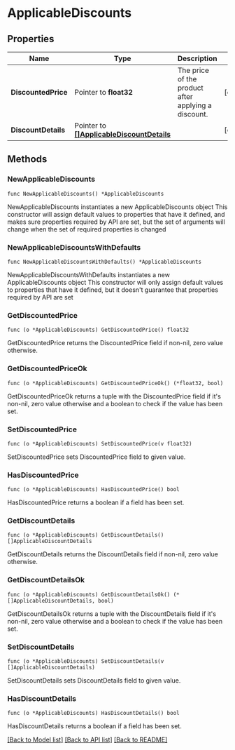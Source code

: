 # ApplicableDiscounts

## Properties

Name | Type | Description | Notes
------------ | ------------- | ------------- | -------------
**DiscountedPrice** | Pointer to **float32** | The price of the product after applying a discount. | [optional] 
**DiscountDetails** | Pointer to [**[]ApplicableDiscountDetails**](ApplicableDiscountDetails.md) |  | [optional] 

## Methods

### NewApplicableDiscounts

`func NewApplicableDiscounts() *ApplicableDiscounts`

NewApplicableDiscounts instantiates a new ApplicableDiscounts object
This constructor will assign default values to properties that have it defined,
and makes sure properties required by API are set, but the set of arguments
will change when the set of required properties is changed

### NewApplicableDiscountsWithDefaults

`func NewApplicableDiscountsWithDefaults() *ApplicableDiscounts`

NewApplicableDiscountsWithDefaults instantiates a new ApplicableDiscounts object
This constructor will only assign default values to properties that have it defined,
but it doesn't guarantee that properties required by API are set

### GetDiscountedPrice

`func (o *ApplicableDiscounts) GetDiscountedPrice() float32`

GetDiscountedPrice returns the DiscountedPrice field if non-nil, zero value otherwise.

### GetDiscountedPriceOk

`func (o *ApplicableDiscounts) GetDiscountedPriceOk() (*float32, bool)`

GetDiscountedPriceOk returns a tuple with the DiscountedPrice field if it's non-nil, zero value otherwise
and a boolean to check if the value has been set.

### SetDiscountedPrice

`func (o *ApplicableDiscounts) SetDiscountedPrice(v float32)`

SetDiscountedPrice sets DiscountedPrice field to given value.

### HasDiscountedPrice

`func (o *ApplicableDiscounts) HasDiscountedPrice() bool`

HasDiscountedPrice returns a boolean if a field has been set.

### GetDiscountDetails

`func (o *ApplicableDiscounts) GetDiscountDetails() []ApplicableDiscountDetails`

GetDiscountDetails returns the DiscountDetails field if non-nil, zero value otherwise.

### GetDiscountDetailsOk

`func (o *ApplicableDiscounts) GetDiscountDetailsOk() (*[]ApplicableDiscountDetails, bool)`

GetDiscountDetailsOk returns a tuple with the DiscountDetails field if it's non-nil, zero value otherwise
and a boolean to check if the value has been set.

### SetDiscountDetails

`func (o *ApplicableDiscounts) SetDiscountDetails(v []ApplicableDiscountDetails)`

SetDiscountDetails sets DiscountDetails field to given value.

### HasDiscountDetails

`func (o *ApplicableDiscounts) HasDiscountDetails() bool`

HasDiscountDetails returns a boolean if a field has been set.


[[Back to Model list]](../README.md#documentation-for-models) [[Back to API list]](../README.md#documentation-for-api-endpoints) [[Back to README]](../README.md)


